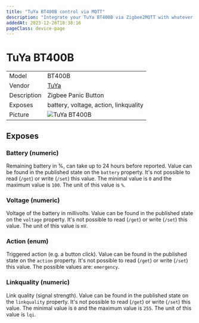 ```yaml
---
title: "TuYa BT400B control via MQTT"
description: "Integrate your TuYa BT400B via Zigbee2MQTT with whatever smart home infrastructure you are using without the vendor's bridge or gateway."
addedAt: 2023-12-26T18:38:16
pageClass: device-page
---
```


<!-- !!!! -->
<!-- ATTENTION: This file is auto-generated through docgen! -->
<!-- You can only edit the "Notes"-Section between the two comment lines "Notes BEGIN" and "Notes END". -->
<!-- Do not use h1 or h2 heading within "## Notes"-Section. -->
<!-- !!!! -->

# TuYa BT400B

|     |     |
|-----|-----|
| Model | BT400B  |
| Vendor  | [TuYa](/supported-devices/#v=TuYa)  |
| Description | Zigbee Panic Button |
| Exposes | battery, voltage, action, linkquality |
| Picture | ![TuYa BT400B](https://www.zigbee2mqtt.io/images/devices/BT400B.png) |


<!-- Notes BEGIN: You can edit here. Add "## Notes" headline if not already present. -->


<!-- Notes END: Do not edit below this line -->




## Exposes

### Battery (numeric)
Remaining battery in %, can take up to 24 hours before reported.
Value can be found in the published state on the `battery` property.
It's not possible to read (`/get`) or write (`/set`) this value.
The minimal value is `0` and the maximum value is `100`.
The unit of this value is `%`.

### Voltage (numeric)
Voltage of the battery in millivolts.
Value can be found in the published state on the `voltage` property.
It's not possible to read (`/get`) or write (`/set`) this value.
The unit of this value is `mV`.

### Action (enum)
Triggered action (e.g. a button click).
Value can be found in the published state on the `action` property.
It's not possible to read (`/get`) or write (`/set`) this value.
The possible values are: `emergency`.

### Linkquality (numeric)
Link quality (signal strength).
Value can be found in the published state on the `linkquality` property.
It's not possible to read (`/get`) or write (`/set`) this value.
The minimal value is `0` and the maximum value is `255`.
The unit of this value is `lqi`.


